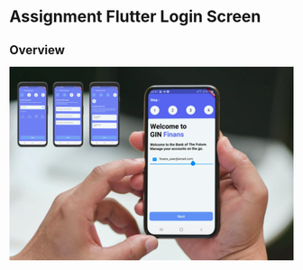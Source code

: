 # Assignment Flutter Login Screen

## Overview

![overview](https://github.com/achmadkamal/assignment_login_screen/blob/main/images/overview.png?raw=true)
